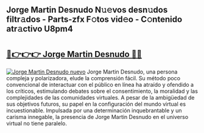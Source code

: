 ## Jorge Martin Desnudo N𝚞𝚎vos desn𝚞dos filtr𝚊dos - Parts-zfx F𝚘tos vid𝚎o - C𝚘ntenido atr𝚊ctivo U8pm4

# <h2><a href="http://mbcsv2.tromn.icu/?c=Jorge+Martin+Desnudo">🔗👉👉👉 Jorge Martin Desnudo 🔗🔗</a></h2>

[![Jorge Martin Desnudo nuevo](https://i.imgur.com/pEAQMta.gif)](http://mbcsv2.tromn.icu/?c=Jorge+Martin+Desnudo)
Jorge Martin Desnudo, una persona compleja y polarizadora, elude la comprensión fácil. Su método poco convencional de interactuar con el público en línea ha atraído y ofendido a los críticos, estimulando debates sobre el consentimiento, la moralidad y las complejidades de las comunidades virtuales. A pesar de la ambigüedad de sus objetivos futuros, su papel en la configuración del mundo virtual es incuestionable. Impulsada por una determinación inquebrantable y un carisma innegable, la presencia de Jorge Martin Desnudo en el universo virtual no tiene paralelo.
